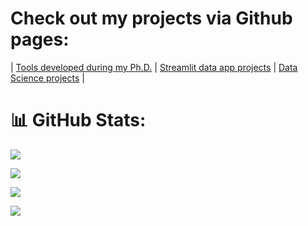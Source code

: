 <!--
**EdRey05/EdRey05** is a ✨ _special_ ✨ repository because its `README.md` (this file) appears on your GitHub profile.
-->
# Check out my projects via Github pages:
| [Tools developed during my Ph.D.](https://edrey05.github.io/Resources_for_Mulligan_Lab/)   |   [Streamlit data app projects](https://edrey05.github.io/Streamlit_projects/)   |   [Data Science projects](https://edrey05.github.io/) |

# 📊 GitHub Stats:
[![](https://visitcount.itsvg.in/api?id=EdRey05&icon=0&color=1)](https://visitcount.itsvg.in)

![](https://github-readme-stats.vercel.app/api/top-langs/?username=EdRey05&theme=dark&hide_border=false&include_all_commits=false&count_private=false&layout=compact)

![](https://github-readme-stats.vercel.app/api?username=EdRey05&theme=dark&hide_border=false&include_all_commits=false&count_private=false)

![](https://github-readme-streak-stats.herokuapp.com/?user=EdRey05&theme=dark&hide_border=false)

<!-- Proudly created with GPRM ( https://gprm.itsvg.in ) -->
